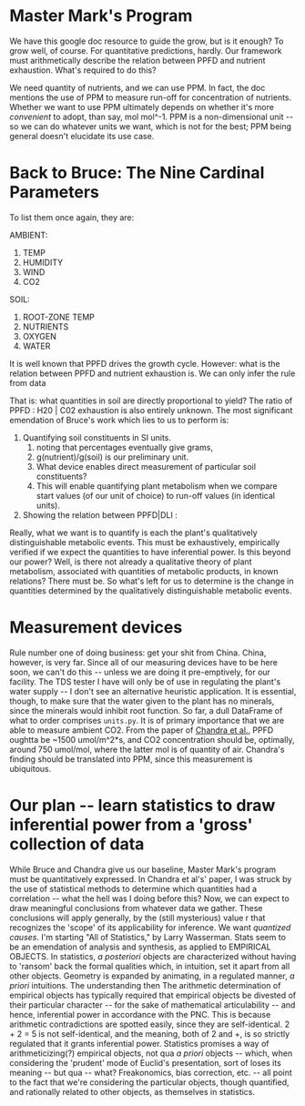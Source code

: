 # Master Mark's Program

We have this google doc resource to guide the grow, but is it enough? To grow well, of course. For quantitative predictions, hardly. Our framework must arithmetically describe the relation between PPFD and nutrient exhaustion. What's required to do this?

We need quantity of nutrients, and we can use PPM. In fact, the doc mentions the use of PPM to measure run-off for concentration of nutrients. Whether we want to use PPM ultimately depends on whether it's more _convenient_ to adopt, than say, mol mol^-1. PPM is a non-dimensional unit -- so we can do whatever units we want, which is not for the best; PPM being general doesn't elucidate its use case. 

# Back to Bruce: The Nine Cardinal Parameters

To list them once again, they are:

AMBIENT:
1. TEMP
2. HUMIDITY
3. WIND
4. CO2

SOIL:
1. ROOT-ZONE TEMP
2. NUTRIENTS
3. OXYGEN
4. WATER

It is well known that PPFD drives the growth cycle. However: what is the relation between PPFD and nutrient exhaustion is. We can only infer the rule from data

That is: what quantities in soil are directly proportional to yield? The ratio of PPFD : H20 | C02 exhaustion is also entirely unknown. The most significant emendation of Bruce's work which lies to us to perform is:

1. Quantifying soil constituents in SI units.
   1. noting that percentages eventually give grams,
   2. g(nutrient)/g(soil) is our preliminary unit.
   3. What device enables direct measurement of particular soil constituents?
   4. This will enable quantifying plant metabolism when we compare start values (of our unit of choice) to run-off values (in identical units).
2. Showing the relation between PPFD|DLI : 


Really, what we want is to quantify is each the plant's qualitatively distinguishable metabolic events. This must be exhaustively, empirically verified if we expect the quantities to have inferential power. Is this beyond our power? Well, is there not already a qualitative theory of plant metabolism, associated with quantities of metabolic products, in known relations? There must be. So what's left for us to determine is the change in quantities determined by the qualitatively distinguishable metabolic events. 

# Measurement devices

Rule number one of doing business: get your shit from China. China, however, is very far. Since all of our measuring devices have to be here soon, we can't do this -- unless we are doing it pre-emptively, for our facility. The TDS tester I have will only be of use in regulating the plant's water supply -- I don't see an alternative heuristic application. It is essential, though, to make sure that the water given to the plant has no minerals, since the minerals would inhibit root function. So far, a dull DataFrame of what to order comprises `units.py`. It is of primary importance that we are able to measure ambient CO2. From the paper of [Chandra et al.](https://ncbi.ncm.nih.gov/pmc/articles/PMC3550641/), PPFD oughtta be ~1500 umol/m^2*s, and CO2 concentration should be, optimally, around 750 umol/mol, where the latter mol is of quantity of air. Chandra's finding should be translated into PPM, since this measurement is ubiquitous.

# Our plan -- learn statistics to draw inferential power from a 'gross' collection of data

While Bruce and Chandra give us our baseline, Master Mark's program must be quantitatively expressed. In Chandra et al's' paper, I was struck by the use of statistical methods to determine which quantities had a correlation -- what the hell was I doing before this? Now, we can expect to draw meaningful conclusions from whatever data we gather. These conclusions will apply generally, by the (still mysterious) value r that recognizes the 'scope' of its applicability for inference. We want _quantized causes_. I'm starting "All of Statistics," by Larry Wasserman. Stats seem to be an emendation of analysis and synthesis, as applied to EMPIRICAL OBJECTS. In statistics, _a posteriori_ objects are characterized without having to 'ransom' back the formal qualities which, in intuition, set it apart from all other objects. Geometry is expanded by animating, in a regulated manner, _a priori_ intuitions. The understanding then The arithmetic determination of empirical objects has typically required that empirical objects be divested of their particular character -- for the sake of mathematical articulability -- and hence, inferential power in accordance with the PNC. This is because arithmetic contradictions are spotted easily, since they are self-identical. 2 + 2 = 5 is not self-identical, and the meaning, both of 2 and +, is so strictly regulated that it grants inferential power. Statistics promises a way of arithmeticizing(?) empirical objects, not qua _a priori_ objects -- which, when considering the 'prudent' mode of Euclid's presentation, sort of loses its meaning -- but qua -- what? Freakonomics, bias correction, etc. -- all point to the fact that we're considering the particular objects, though quantified, and rationally related to other objects, as themselves in statistics.

